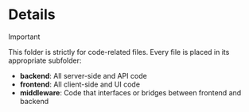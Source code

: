 # Details

> [!IMPORTANT]
> This folder is strictly for code-related files.
> Every file is placed in its appropriate subfolder:
>
> -   **backend**: All server-side and API code
> -   **frontend**: All client-side and UI code
> -   **middleware**: Code that interfaces or bridges between frontend and backend
